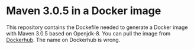 # Maven 3.0.5 in a Docker image

This repository contains the Dockefile needed to generate a Docker image with Maven 3.0.5 based on Openjdk-8. You can pull the image from [Dockerhub](https://hub.docker.com/repository/docker/lucaam/3.0.2-jdk-8). The name on Dockerhub is wrong.
